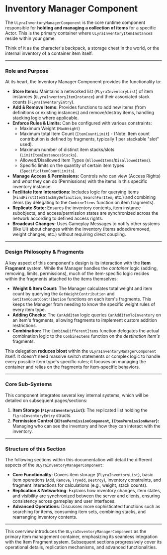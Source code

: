 # Inventory Manager Component

The `ULyraInventoryManagerComponent` is the core runtime component responsible for **holding and managing a collection of items** for a specific Actor. This is the primary container where `ULyraInventoryItemInstance`s reside within your game.

Think of it as the character's backpack, a storage chest in the world, or the internal inventory of a container item itself.

***

### Role and Purpose

At its heart, the Inventory Manager Component provides the functionality to:

* **Store Items:** Maintains a networked list (`FLyraInventoryList`) of item instances (`ULyraInventoryItemInstance`) and their associated stack counts (`FLyraInventoryEntry`).
* **Add & Remove Items:** Provides functions to add new items (from definitions or existing instances) and remove/destroy items, handling stacking logic where applicable.
* **Enforce Rules & Limits:** Can be configured with various constraints:
  * Maximum Weight (`MaxWeight`)
  * Maximum total Item Count (`ItemCountLimit`) - (Note: Item count contribution is defined by fragments, typically 1 per stackable "slot" used).
  * Maximum number of distinct item stacks/slots (`LimitItemInstancesStacks`).
  * Allowed/Disallowed Item Types (`AllowedItems`/`DisallowedItems`).
  * Specific limits on the quantity of certain item types (`SpecificItemCountLimits`).
* **Manage Access & Permissions:** Controls _who_ can view (Access Rights) and _what_ they can do (Permissions) with the items in this specific inventory instance.
* **Facilitate Item Interactions:** Includes logic for querying items (`FindFirstItemStackByDefinition`, `SearchForItem`, etc.) and combining items (by delegating to the `CombineItems` function on item fragments).
* **Replicate State:** Ensures the inventory contents, item instance subobjects, and access/permission states are synchronized across the network according to defined access rights.
* **Broadcast Changes:** Uses Gameplay Messages to notify other systems (like UI) about changes within the inventory (items added/removed, weight changes, etc.) without requiring direct coupling.

***

### Design Philosophy & Fragments

A key aspect of this component's design is its interaction with the **Item Fragment** system. While the Manager handles the _container_ logic (adding, removing, limits, permissions), much of the item-specific logic resides within the fragments attached to the items themselves:

* **Weight & Item Count:** The Manager calculates total weight and item count by querying the `GetWeightContribution` and `GetItemCountContribution` functions on each item's fragments. This keeps the Manager from needing to know the specific weight rules of every item type.
* **Adding Checks:** The `CanAddItem` logic queries `CanAddItemToInventory` on an item's fragments, allowing fragments to implement custom addition restrictions.
* **Combination:** The `CombineDifferentItems` function delegates the actual combination logic to the `CombineItems` function on the _destination item's_ fragments.

This delegation **reduces bloat** within the `ULyraInventoryManagerComponent` itself. It doesn't need massive switch statements or complex logic to handle every possible item type's specific rules; it focuses on managing the container and relies on the fragments for item-specific behaviors.

***

### Core Sub-Systems

This component integrates several key internal systems, which will be detailed on subsequent pages/sections:

1. **Item Storage (`FLyraInventoryList`):** The replicated list holding the `FLyraInventoryEntry` structs.
2. **Permission Control (`UItemPermissionComponent`, `IItemPermissionOwner`):** Managing who can see the inventory and how they can interact with the inventory.

***

### Structure of this Section

The following sections within this documentation will detail the different aspects of the `ULyraInventoryManagerComponent`:

* **Core Functionality**: Covers item storage (`FLyraInventoryList`), basic item operations (`Add`, `Remove`, `TryAdd`, `Destroy`), inventory constraints, and fragment interactions for calculations (e.g., weight, stack counts).
* **Replication & Networking**: Explains how inventory changes, item states, and visibility are synchronized between the server and clients, ensuring consistency across gameplay and user interfaces.
* **Advanced Operations**: Discusses more sophisticated functions such as searching for items, consuming item sets, combining stacks, and rearranging inventory contents.

***

This overview introduces the `ULyraInventoryManagerComponent` as the primary item management container, emphasizing its seamless integration with the Item Fragment system. Subsequent sections progressively cover its operational details, replication mechanisms, and advanced functionalities.
